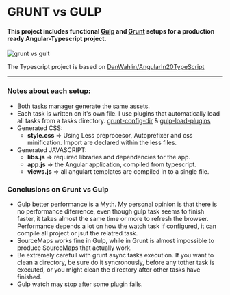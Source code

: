 # GRUNT vs GULP

#### This project includes functional [Gulp](http://gulpjs.com/) and [Grunt](http://gruntjs.com/) setups for a production ready Angular-Typescript project.

![grunt vs gult](https://raw.githubusercontent.com/M-jerez/grunt-vs-gulp/master/docs/grunt-vs-gulp.png)

The Typescript project is based on [DanWahlin/AngularIn20TypeScript](https://github.com/DanWahlin/AngularIn20TypeScript)


---------------------------------

### Notes about each setup:
 - Both tasks manager generate the same assets.
 - Each task is written on it's own file. I use plugins that automatically load all tasks from a tasks directory.   [grunt-config-dir](https://www.npmjs.com/package/grunt-config-dir) & [gulp-load-plugins](https://www.npmjs.com/package/gulp-load-plugins)
 - Generated  CSS:
	 - **style.css** => Using Less preprocesor, Autoprefixer and css minification. Import are declared within the less files.
 - Generated  JAVASCRIPT: 
	 - **libs.js** => required libraries and dependencies for the app. 
	 - **app.js** => the Angular application, compiled from typescript.
	 - **views.js** => all angulart templates are compiled in to a single file.


### Conclusions on Grunt vs Gulp
 - Gulp better performance is a Myth. My personal opinion is that there is no performance diferrence, even though gulp task seems to finish faster, it takes almost the same time or more to refresh the browser. Performance depends a lot on how the watch task if configured, it can compile all project or jsut the relatred task.
 - SourceMaps works fine in Gulp, while in Grunt is almost impossible to produce SourceMaps that actually work.
 - Be extremely carefull with grunt async tasks execution. If you want to clean a directory, be sure do it syncronously, before any tother task is executed, or you might clean the directory after other tasks have finished.
 - Gulp watch may stop after some plugin fails.

